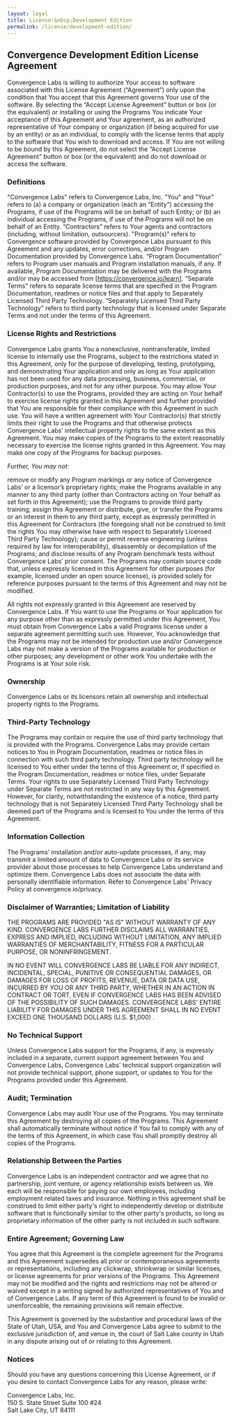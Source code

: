 ```yaml
---
layout: legal
title: License:&nbsp;Development Edition
permalink: /license/development-edition/
---
```


## Convergence Development Edition License Agreement

Convergence Labs is willing to authorize Your access to software associated with this License Agreement (“Agreement”) only upon the condition that You accept that this Agreement governs Your use of the software. By selecting the “Accept License Agreement” button or box (or the equivalent) or installing or using the Programs You indicate Your acceptance of this Agreement and Your agreement, as an authorized representative of Your company or organization (if being acquired for use by an entity) or as an individual, to comply with the license terms that apply to the software that You wish to download and access. If You are not willing to be bound by this Agreement, do not select the “Accept License Agreement” button or box (or the equivalent) and do not download or access the software.

### Definitions 
"Convergence Labs" refers to Convergence Labs, Inc. "You" and "Your" refers to (a) a company or organization (each an “Entity”) accessing the Programs, if use of the Programs will be on behalf of such Entity; or (b) an individual accessing the Programs, if use of the Programs will not be on behalf of an Entity. “Contractors” refers to Your agents and contractors (including, without limitation, outsourcers). "Program(s)" refers to Convergence software provided by Convergence Labs pursuant to this Agreement and any updates, error corrections, and/or Program Documentation provided by Convergence Labs. “Program Documentation” refers to Program user manuals and Program installation manuals, if any. If available, Program Documentation may be delivered with the Programs and/or may be accessed from [https://convergence.io/learn]. “Separate Terms” refers to separate license terms that are specified in the Program Documentation, readmes or notice files and that apply to Separately Licensed Third Party Technology. “Separately Licensed Third Party Technology” refers to third party technology that is licensed under Separate Terms and not under the terms of this Agreement.

### License Rights and Restrictions 
Convergence Labs grants You a nonexclusive, nontransferable, limited license to internally use the Programs, subject to the restrictions stated in this Agreement, only for the purpose of developing, testing, prototyping, and demonstrating Your application and only as long as Your application has not been used for any data processing, business, commercial, or production purposes, and not for any other purpose. You may allow Your Contractor(s) to use the Programs, provided they are acting on Your behalf to exercise license rights granted in this Agreement and further provided that You are responsible for their compliance with this Agreement in such use. You will have a written agreement with Your Contractor(s) that strictly limits their right to use the Programs and that otherwise protects Convergence Labs’ intellectual property rights to the same extent as this Agreement. You may make copies of the Programs to the extent reasonably necessary to exercise the license rights granted in this Agreement. You may make one copy of the Programs for backup purposes.

*Further, You may not:*

remove or modify any Program markings or any notice of Convergence Labs’ or a licensor’s proprietary rights;
make the Programs available in any manner to any third party (other than Contractors acting on Your behalf as set forth in this Agreement);
use the Programs to provide third party training;
assign this Agreement or distribute, give, or transfer the Programs or an interest in them to any third party, except as expressly permitted in this Agreement for Contractors (the foregoing shall not be construed to limit the rights You may otherwise have with respect to Separately Licensed Third Party Technology);
cause or permit reverse engineering (unless required by law for interoperability), disassembly or decompilation of the Programs; and
disclose results of any Program benchmark tests without Convergence Labs’ prior consent.
The Programs may contain source code that, unless expressly licensed in this Agreement for other purposes (for example, licensed under an open source license), is provided solely for reference purposes pursuant to the terms of this Agreement and may not be modified.

All rights not expressly granted in this Agreement are reserved by Convergence Labs. If You want to use the Programs or Your application for any purpose other than as expressly permitted under this Agreement, You must obtain from Convergence Labs a valid Programs license under a separate agreement permitting such use. However, You acknowledge that the Programs may not be intended for production use and/or Convergence Labs may not make a version of the Programs available for production or other purposes; any development or other work You undertake with the Programs is at Your sole risk.

### Ownership 
Convergence Labs or its licensors retain all ownership and intellectual property rights to the Programs.

### Third-Party Technology 
The Programs may contain or require the use of third party technology that is provided with the Programs. Convergence Labs may provide certain notices to You in Program Documentation, readmes or notice files in connection with such third party technology. Third party technology will be licensed to You either under the terms of this Agreement or, if specified in the Program Documentation, readmes or notice files, under Separate Terms. Your rights to use Separately Licensed Third Party Technology under Separate Terms are not restricted in any way by this Agreement. However, for clarity, notwithstanding the existence of a notice, third party technology that is not Separately Licensed Third Party Technology shall be deemed part of the Programs and is licensed to You under the terms of this Agreement.

### Information Collection 
The Programs’ installation and/or auto-update processes, if any, may transmit a limited amount of data to Convergence Labs or its service provider about those processes to help Convergence Labs understand and optimize them. Convergence Labs does not associate the data with personally identifiable information. Refer to Convergence Labs' Privacy Policy at convergence.io/privacy.

### Disclaimer of Warranties; Limitation of Liability 
THE PROGRAMS ARE PROVIDED "AS IS" WITHOUT WARRANTY OF ANY KIND. CONVERGENCE LABS FURTHER DISCLAIMS ALL WARRANTIES, EXPRESS AND IMPLIED, INCLUDING WITHOUT LIMITATION, ANY IMPLIED WARRANTIES OF MERCHANTABILITY, FITNESS FOR A PARTICULAR PURPOSE, OR NONINFRINGEMENT.

IN NO EVENT WILL CONVERGENCE LABS BE LIABLE FOR ANY INDIRECT, INCIDENTAL, SPECIAL, PUNITIVE OR CONSEQUENTIAL DAMAGES, OR DAMAGES FOR LOSS OF PROFITS, REVENUE, DATA OR DATA USE, INCURRED BY YOU OR ANY THIRD PARTY, WHETHER IN AN ACTION IN CONTRACT OR TORT, EVEN IF CONVERGENCE LABS HAS BEEN ADVISED OF THE POSSIBILITY OF SUCH DAMAGES. CONVERGENCE LABS' ENTIRE LIABILITY FOR DAMAGES UNDER THIS AGREEMENT SHALL IN NO EVENT EXCEED ONE THOUSAND DOLLARS (U.S. $1,000) .

### No Technical Support 
Unless Convergence Labs support for the Programs, if any, is expressly included in a separate, current support agreement between You and Convergence Labs, Convergence Labs' technical support organization will not provide technical support, phone support, or updates to You for the Programs provided under this Agreement.

### Audit; Termination 
Convergence Labs may audit Your use of the Programs. You may terminate this Agreement by destroying all copies of the Programs. This Agreement shall automatically terminate without notice if You fail to comply with any of the terms of this Agreement, in which case You shall promptly destroy all copies of the Programs.

### Relationship Between the Parties 
Convergence Labs is an independent contractor and we agree that no partnership, joint venture, or agency relationship exists between us. We each will be responsible for paying our own employees, including employment related taxes and insurance. Nothing in this agreement shall be construed to limit either party's right to independently develop or distribute software that is functionally similar to the other party's products, so long as proprietary information of the other party is not included in such software.

### Entire Agreement; Governing Law 
You agree that this Agreement is the complete agreement for the Programs and this Agreement supersedes all prior or contemporaneous agreements or representations, including any clickwrap, shrinkwrap or similar licenses, or license agreements for prior versions of the Programs. This Agreement may not be modified and the rights and restrictions may not be altered or waived except in a writing signed by authorized representatives of You and of Convergence Labs. If any term of this Agreement is found to be invalid or unenforceable, the remaining provisions will remain effective.

This Agreement is governed by the substantive and procedural laws of the State of Utah, USA, and You and Convergence Labs agree to submit to the exclusive jurisdiction of, and venue in, the court of Salt Lake county in Utah in any dispute arising out of or relating to this Agreement.

### Notices 
Should you have any questions concerning this License Agreement, or if you desire to contact Convergence Labs for any reason, please write:

Convergence Labs, Inc.<br>
150 S. State Street Suite 100 #24<br>
Salt Lake City, UT 84111